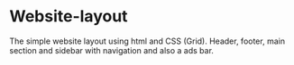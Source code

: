 # Website-layout
The simple website layout using html and CSS (Grid). Header, footer, main section and sidebar with navigation and also a ads bar.
